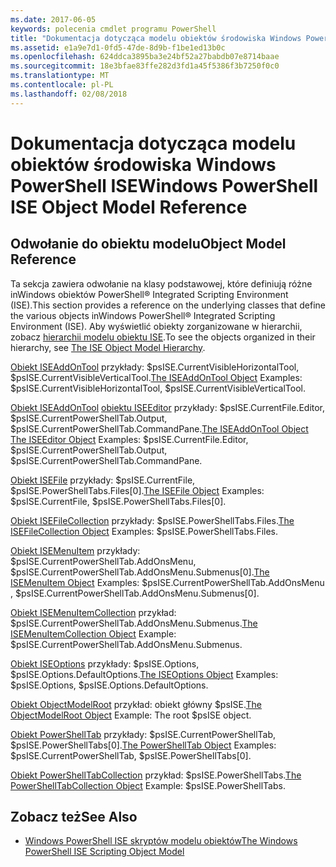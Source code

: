 ```yaml
---
ms.date: 2017-06-05
keywords: polecenia cmdlet programu PowerShell
title: "Dokumentacja dotycząca modelu obiektów środowiska Windows PowerShell ISE"
ms.assetid: e1a9e7d1-0fd5-47de-8d9b-f1be1ed13b0c
ms.openlocfilehash: 624ddca3895ba3e24bf52a27babdb07e8714baae
ms.sourcegitcommit: 18e3bfae83ffe282d3fd1a45f5386f3b7250f0c0
ms.translationtype: MT
ms.contentlocale: pl-PL
ms.lasthandoff: 02/08/2018
---
```

# <a name="windows-powershell-ise-object-model-reference"></a><span data-ttu-id="da1f9-103">Dokumentacja dotycząca modelu obiektów środowiska Windows PowerShell ISE</span><span class="sxs-lookup"><span data-stu-id="da1f9-103">Windows PowerShell ISE Object Model Reference</span></span>
  
## <a name="object-model-reference"></a><span data-ttu-id="da1f9-104">Odwołanie do obiektu modelu</span><span class="sxs-lookup"><span data-stu-id="da1f9-104">Object Model Reference</span></span>
 <span data-ttu-id="da1f9-105">Ta sekcja zawiera odwołanie na klasy podstawowej, które definiują różne inWindows obiektów PowerShell® Integrated Scripting Environment (ISE).</span><span class="sxs-lookup"><span data-stu-id="da1f9-105">This section provides a reference on the underlying classes that define the various objects inWindows PowerShell® Integrated Scripting Environment (ISE).</span></span> <span data-ttu-id="da1f9-106">Aby wyświetlić obiekty zorganizowane w hierarchii, zobacz [hierarchii modelu obiektu ISE](The-ISE-Object-Model-Hierarchy.md).</span><span class="sxs-lookup"><span data-stu-id="da1f9-106">To see the objects organized in their hierarchy, see [The ISE Object Model Hierarchy](The-ISE-Object-Model-Hierarchy.md).</span></span>

 <span data-ttu-id="da1f9-107">[Obiekt ISEAddOnTool](The-ISEAddOnTool-Object.md) przykłady: $psISE.CurrentVisibleHorizontalTool, $psISE.CurrentVisibleVerticalTool.</span><span class="sxs-lookup"><span data-stu-id="da1f9-107">[The ISEAddOnTool Object](The-ISEAddOnTool-Object.md) Examples: $psISE.CurrentVisibleHorizontalTool, $psISE.CurrentVisibleVerticalTool.</span></span>

 <span data-ttu-id="da1f9-108">[Obiekt ISEAddOnTool](The-ISEAddOnTool-Object.md) [obiektu ISEEditor](The-ISEEditor-Object.md) przykłady: $psISE.CurrentFile.Editor, $psISE.CurrentPowerShellTab.Output, $psISE.CurrentPowerShellTab.CommandPane.</span><span class="sxs-lookup"><span data-stu-id="da1f9-108">[The ISEAddOnTool Object](The-ISEAddOnTool-Object.md) [The ISEEditor Object](The-ISEEditor-Object.md) Examples: $psISE.CurrentFile.Editor, $psISE.CurrentPowerShellTab.Output, $psISE.CurrentPowerShellTab.CommandPane.</span></span>

 <span data-ttu-id="da1f9-109">[Obiekt ISEFile](The-ISEFile-Object.md) przykłady: $psISE.CurrentFile, $psISE.PowerShellTabs.Files\[0\].</span><span class="sxs-lookup"><span data-stu-id="da1f9-109">[The ISEFile Object](The-ISEFile-Object.md) Examples: $psISE.CurrentFile, $psISE.PowerShellTabs.Files\[0\].</span></span>

 <span data-ttu-id="da1f9-110">[Obiekt ISEFileCollection](The-ISEFileCollection-Object.md) przykłady: $psISE.PowerShellTabs.Files.</span><span class="sxs-lookup"><span data-stu-id="da1f9-110">[The ISEFileCollection Object](The-ISEFileCollection-Object.md) Examples: $psISE.PowerShellTabs.Files.</span></span>

 <span data-ttu-id="da1f9-111">[Obiekt ISEMenuItem](The-ISEMenuItem-Object.md) przykłady: $psISE.CurrentPowerShellTab.AddOnsMenu, $psISE.CurrentPowerShellTab.AddOnsMenu.Submenus\[0\].</span><span class="sxs-lookup"><span data-stu-id="da1f9-111">[The ISEMenuItem Object](The-ISEMenuItem-Object.md) Examples: $psISE.CurrentPowerShellTab.AddOnsMenu , $psISE.CurrentPowerShellTab.AddOnsMenu.Submenus\[0\].</span></span>

 <span data-ttu-id="da1f9-112">[Obiekt ISEMenuItemCollection](The-ISEMenuItemCollection-Object.md) przykład: $psISE.CurrentPowerShellTab.AddOnsMenu.Submenus.</span><span class="sxs-lookup"><span data-stu-id="da1f9-112">[The ISEMenuItemCollection Object](The-ISEMenuItemCollection-Object.md) Example: $psISE.CurrentPowerShellTab.AddOnsMenu.Submenus.</span></span>

 <span data-ttu-id="da1f9-113">[Obiekt ISEOptions](The-ISEOptions-Object.md) przykłady: $psISE.Options, $psISE.Options.DefaultOptions.</span><span class="sxs-lookup"><span data-stu-id="da1f9-113">[The ISEOptions Object](The-ISEOptions-Object.md) Examples: $psISE.Options, $psISE.Options.DefaultOptions.</span></span>

 <span data-ttu-id="da1f9-114">[Obiekt ObjectModelRoot](The-ObjectModelRoot-Object.md) przykład: obiekt główny $psISE.</span><span class="sxs-lookup"><span data-stu-id="da1f9-114">[The ObjectModelRoot Object](The-ObjectModelRoot-Object.md) Example: The root $psISE object.</span></span>

 <span data-ttu-id="da1f9-115">[Obiekt PowerShellTab](The-PowerShellTab-Object.md) przykłady: $psISE.CurrentPowerShellTab, $psISE.PowerShellTabs\[0\].</span><span class="sxs-lookup"><span data-stu-id="da1f9-115">[The PowerShellTab Object](The-PowerShellTab-Object.md) Examples: $psISE.CurrentPowerShellTab, $psISE.PowerShellTabs\[0\].</span></span>

 <span data-ttu-id="da1f9-116">[Obiekt PowerShellTabCollection](The-PowerShellTabCollection-Object.md) przykład: $psISE.PowerShellTabs.</span><span class="sxs-lookup"><span data-stu-id="da1f9-116">[The PowerShellTabCollection Object](The-PowerShellTabCollection-Object.md) Example: $psISE.PowerShellTabs.</span></span>

## <a name="see-also"></a><span data-ttu-id="da1f9-117">Zobacz też</span><span class="sxs-lookup"><span data-stu-id="da1f9-117">See Also</span></span>
- [<span data-ttu-id="da1f9-118">Windows PowerShell ISE skryptów modelu obiektów</span><span class="sxs-lookup"><span data-stu-id="da1f9-118">The Windows PowerShell ISE Scripting Object Model</span></span>](The-Windows-PowerShell-ISE-Scripting-Object-Model.md)
